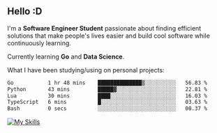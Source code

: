 ## Hello :D

I'm a **Software Engineer Student** passionate about finding efficient solutions that make people's lives easier and build cool software while continuously learning. 

Currently learning **Go** and **Data Science**.

What I have been studying/using on personal projects:
<!--START_SECTION:waka-->

```txt
Go           1 hr 48 mins    ██████████████▒░░░░░░░░░░   56.83 %
Python       43 mins         █████▓░░░░░░░░░░░░░░░░░░░   22.81 %
Lua          30 mins         ████░░░░░░░░░░░░░░░░░░░░░   16.03 %
TypeScript   6 mins          █░░░░░░░░░░░░░░░░░░░░░░░░   03.63 %
Bash         0 secs          ░░░░░░░░░░░░░░░░░░░░░░░░░   00.37 %
```

<!--END_SECTION:waka-->

[![My Skills](https://skillicons.dev/icons?i=dotnet,py,selenium,html,css,js,jquery,linux,c,md)](https://skillicons.dev)
